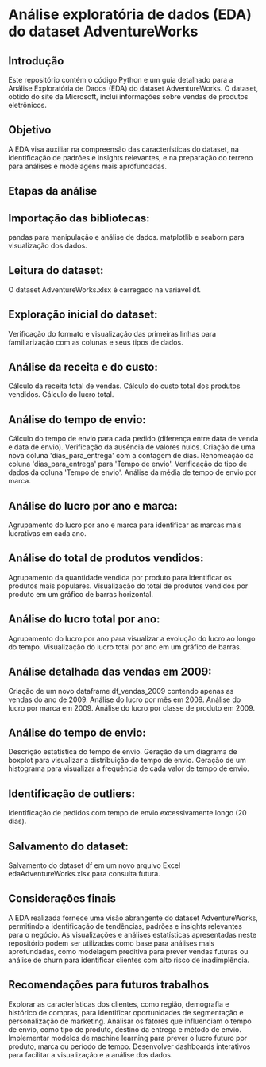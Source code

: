 # Análise exploratória de dados (EDA) do dataset AdventureWorks

## Introdução

Este repositório contém o código Python e um guia detalhado para a Análise Exploratória de Dados (EDA) do dataset AdventureWorks. O dataset, obtido do site da Microsoft, inclui informações sobre vendas de produtos eletrônicos.

## Objetivo

A EDA visa auxiliar na compreensão das características do dataset, na identificação de padrões e insights relevantes, e na preparação do terreno para análises e modelagens mais aprofundadas.

## Etapas da análise

## Importação das bibliotecas:

pandas para manipulação e análise de dados.
matplotlib e seaborn para visualização dos dados.

## Leitura do dataset:

O dataset AdventureWorks.xlsx é carregado na variável df.

## Exploração inicial do dataset:

Verificação do formato e visualização das primeiras linhas para familiarização com as colunas e seus tipos de dados.

## Análise da receita e do custo:

Cálculo da receita total de vendas.
Cálculo do custo total dos produtos vendidos.
Cálculo do lucro total.

## Análise do tempo de envio:

Cálculo do tempo de envio para cada pedido (diferença entre data de venda e data de envio).
Verificação da ausência de valores nulos.
Criação de uma nova coluna 'dias_para_entrega' com a contagem de dias.
Renomeação da coluna 'dias_para_entrega' para 'Tempo de envio'.
Verificação do tipo de dados da coluna 'Tempo de envio'.
Análise da média de tempo de envio por marca.

## Análise do lucro por ano e marca:

Agrupamento do lucro por ano e marca para identificar as marcas mais lucrativas em cada ano.

## Análise do total de produtos vendidos:

Agrupamento da quantidade vendida por produto para identificar os produtos mais populares.
Visualização do total de produtos vendidos por produto em um gráfico de barras horizontal.

## Análise do lucro total por ano:

Agrupamento do lucro por ano para visualizar a evolução do lucro ao longo do tempo.
Visualização do lucro total por ano em um gráfico de barras.

## Análise detalhada das vendas em 2009:

Criação de um novo dataframe df_vendas_2009 contendo apenas as vendas do ano de 2009.
Análise do lucro por mês em 2009.
Análise do lucro por marca em 2009.
Análise do lucro por classe de produto em 2009.

## Análise do tempo de envio:

Descrição estatística do tempo de envio.
Geração de um diagrama de boxplot para visualizar a distribuição do tempo de envio.
Geração de um histograma para visualizar a frequência de cada valor de tempo de envio.

## Identificação de outliers:

Identificação de pedidos com tempo de envio excessivamente longo (20 dias).

## Salvamento do dataset:

Salvamento do dataset df em um novo arquivo Excel edaAdventureWorks.xlsx para consulta futura.

## Considerações finais

A EDA realizada fornece uma visão abrangente do dataset AdventureWorks, permitindo a identificação de tendências, padrões e insights relevantes para o negócio. As visualizações e análises estatísticas apresentadas neste repositório podem ser utilizadas como base para análises mais aprofundadas, como modelagem preditiva para prever vendas futuras ou análise de churn para identificar clientes com alto risco de inadimplência.

## Recomendações para futuros trabalhos

Explorar as características dos clientes, como região, demografia e histórico de compras, para identificar oportunidades de segmentação e personalização de marketing.
Analisar os fatores que influenciam o tempo de envio, como tipo de produto, destino da entrega e método de envio.
Implementar modelos de machine learning para prever o lucro futuro por produto, marca ou período de tempo.
Desenvolver dashboards interativos para facilitar a visualização e a análise dos dados.
